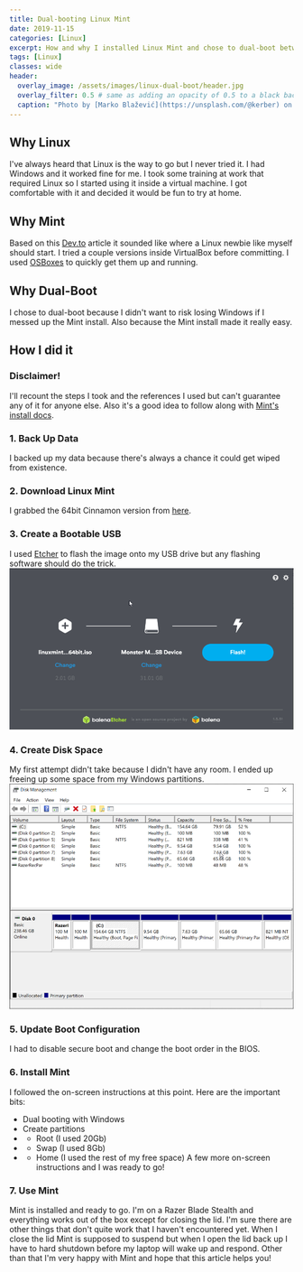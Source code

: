 ```yaml
---
title: Dual-booting Linux Mint
date: 2019-11-15
categories: [Linux]
excerpt: How and why I installed Linux Mint and chose to dual-boot between it and Windows
tags: [Linux]
classes: wide
header:
  overlay_image: /assets/images/linux-dual-boot/header.jpg
  overlay_filter: 0.5 # same as adding an opacity of 0.5 to a black background
  caption: "Photo by [Marko Blažević](https://unsplash.com/@kerber) on [Unsplash](https://unsplash.com)"
---
```

## Why Linux
I've always heard that Linux is the way to go but I never tried it. I had Windows and it worked fine for me. I took some training at work that required Linux so I started using it inside a virtual machine. I got comfortable with it and decided it would be fun to try at home.

## Why Mint
Based on this [Dev.to](https://dev.to/pluralsight/which-distribution-of-linux-should-i-use-51g7) article it sounded like where a Linux newbie like myself should start. I tried a couple versions inside VirtualBox before committing. I used [OSBoxes](https://www.osboxes.org/) to quickly get them up and running.

## Why Dual-Boot
I chose to dual-boot because I didn't want to risk losing Windows if I messed up the Mint install. Also because the Mint install made it really easy.

## How I did it
### Disclaimer!
I'll recount the steps I took and the references I used but can't guarantee any of it for anyone else.
Also it's a good idea to follow along with [Mint's install docs](https://www.linuxmint.com/documentation.php).

### 1. Back Up Data
I backed up my data because there's always a chance it could get wiped from existence.

### 2. Download Linux Mint
I grabbed the 64bit Cinnamon version from [here](https://linuxmint.com/download.php).

### 3. Create a Bootable USB
I used [Etcher](https://www.balena.io/etcher/) to flash the image onto my USB drive but any flashing software should do the trick.
![Etcher](/assets/images/linux-dual-boot/etcher.png)

### 4. Create Disk Space
My first attempt didn't take because I didn't have any room. I ended up freeing up some space from my Windows partitions.
![Disk Management](/assets/images/linux-dual-boot/disk.png)

### 5. Update Boot Configuration
I had to disable secure boot and change the boot order in the BIOS. 

### 6. Install Mint
I followed the on-screen instructions at this point. Here are the important bits:
* Dual booting with Windows
* Create partitions
* * Root (I used 20Gb)
* * Swap (I used 8Gb)
* * Home (I used the rest of my free space)
A few more on-screen instructions and I was ready to go!

### 7. Use Mint
Mint is installed and ready to go. I'm on a Razer Blade Stealth and everything works out of the box except for closing the lid. I'm sure there are other things that don't quite work that I haven't encountered yet. When I close the lid Mint is supposed to suspend but when I open the lid back up I have to hard shutdown before my laptop will wake up and respond.
Other than that I'm very happy with Mint and hope that this article helps you!